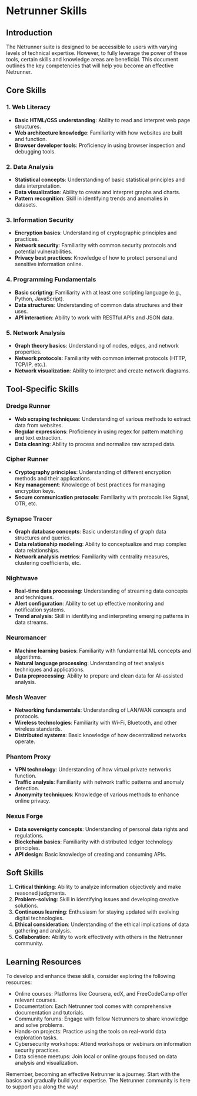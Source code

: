 # Netrunner Skills

## Introduction

The Netrunner suite is designed to be accessible to users with varying levels of technical expertise. However, to fully leverage the power of these tools, certain skills and knowledge areas are beneficial. This document outlines the key competencies that will help you become an effective Netrunner.

## Core Skills

### 1. Web Literacy
- **Basic HTML/CSS understanding**: Ability to read and interpret web page structures.
- **Web architecture knowledge**: Familiarity with how websites are built and function.
- **Browser developer tools**: Proficiency in using browser inspection and debugging tools.

### 2. Data Analysis
- **Statistical concepts**: Understanding of basic statistical principles and data interpretation.
- **Data visualization**: Ability to create and interpret graphs and charts.
- **Pattern recognition**: Skill in identifying trends and anomalies in datasets.

### 3. Information Security
- **Encryption basics**: Understanding of cryptographic principles and practices.
- **Network security**: Familiarity with common security protocols and potential vulnerabilities.
- **Privacy best practices**: Knowledge of how to protect personal and sensitive information online.

### 4. Programming Fundamentals
- **Basic scripting**: Familiarity with at least one scripting language (e.g., Python, JavaScript).
- **Data structures**: Understanding of common data structures and their uses.
- **API interaction**: Ability to work with RESTful APIs and JSON data.

### 5. Network Analysis
- **Graph theory basics**: Understanding of nodes, edges, and network properties.
- **Network protocols**: Familiarity with common internet protocols (HTTP, TCP/IP, etc.).
- **Network visualization**: Ability to interpret and create network diagrams.

## Tool-Specific Skills

### Dredge Runner
- **Web scraping techniques**: Understanding of various methods to extract data from websites.
- **Regular expressions**: Proficiency in using regex for pattern matching and text extraction.
- **Data cleaning**: Ability to process and normalize raw scraped data.

### Cipher Runner
- **Cryptography principles**: Understanding of different encryption methods and their applications.
- **Key management**: Knowledge of best practices for managing encryption keys.
- **Secure communication protocols**: Familiarity with protocols like Signal, OTR, etc.

### Synapse Tracer
- **Graph database concepts**: Basic understanding of graph data structures and queries.
- **Data relationship modeling**: Ability to conceptualize and map complex data relationships.
- **Network analysis metrics**: Familiarity with centrality measures, clustering coefficients, etc.

### Nightwave
- **Real-time data processing**: Understanding of streaming data concepts and techniques.
- **Alert configuration**: Ability to set up effective monitoring and notification systems.
- **Trend analysis**: Skill in identifying and interpreting emerging patterns in data streams.

### Neuromancer
- **Machine learning basics**: Familiarity with fundamental ML concepts and algorithms.
- **Natural language processing**: Understanding of text analysis techniques and applications.
- **Data preprocessing**: Ability to prepare and clean data for AI-assisted analysis.

### Mesh Weaver
- **Networking fundamentals**: Understanding of LAN/WAN concepts and protocols.
- **Wireless technologies**: Familiarity with Wi-Fi, Bluetooth, and other wireless standards.
- **Distributed systems**: Basic knowledge of how decentralized networks operate.

### Phantom Proxy
- **VPN technology**: Understanding of how virtual private networks function.
- **Traffic analysis**: Familiarity with network traffic patterns and anomaly detection.
- **Anonymity techniques**: Knowledge of various methods to enhance online privacy.

### Nexus Forge
- **Data sovereignty concepts**: Understanding of personal data rights and regulations.
- **Blockchain basics**: Familiarity with distributed ledger technology principles.
- **API design**: Basic knowledge of creating and consuming APIs.

## Soft Skills

1. **Critical thinking**: Ability to analyze information objectively and make reasoned judgments.
2. **Problem-solving**: Skill in identifying issues and developing creative solutions.
3. **Continuous learning**: Enthusiasm for staying updated with evolving digital technologies.
4. **Ethical consideration**: Understanding of the ethical implications of data gathering and analysis.
5. **Collaboration**: Ability to work effectively with others in the Netrunner community.

## Learning Resources

To develop and enhance these skills, consider exploring the following resources:

- Online courses: Platforms like Coursera, edX, and FreeCodeCamp offer relevant courses.
- Documentation: Each Netrunner tool comes with comprehensive documentation and tutorials.
- Community forums: Engage with fellow Netrunners to share knowledge and solve problems.
- Hands-on projects: Practice using the tools on real-world data exploration tasks.
- Cybersecurity workshops: Attend workshops or webinars on information security practices.
- Data science meetups: Join local or online groups focused on data analysis and visualization.

Remember, becoming an effective Netrunner is a journey. Start with the basics and gradually build your expertise. The Netrunner community is here to support you along the way!